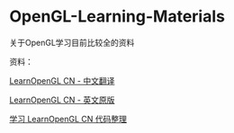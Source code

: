 # OpenGL-Learning-Materials
关于OpenGL学习目前比较全的资料


资料：

[LearnOpenGL CN - 中文翻译][1]


[LearnOpenGL CN - 英文原版][2]


[学习 LearnOpenGL CN 代码整理][3]


[1]: https://learnopengl-cn.github.io/intro/
[2]: https://learnopengl.com
[3]: https://github.com/boilWater/OpenGL
